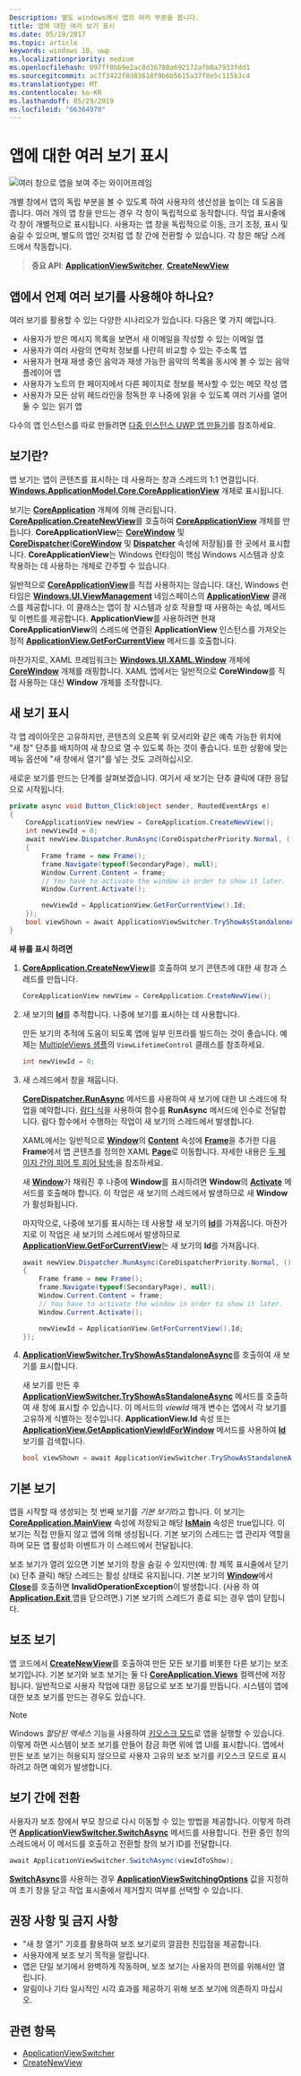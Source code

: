 ```yaml
---
Description: 별도 windows에서 앱의 여러 부분을 봅니다.
title: 앱에 대한 여러 보기 표시
ms.date: 05/19/2017
ms.topic: article
keywords: windows 10, uwp
ms.localizationpriority: medium
ms.openlocfilehash: 097ff0bb9e2ac8d36780a692172afb0a7933fdd1
ms.sourcegitcommit: ac7f3422f8d83618f9b6b5615a37f8e5c115b3c4
ms.translationtype: MT
ms.contentlocale: ko-KR
ms.lasthandoff: 05/29/2019
ms.locfileid: "66364970"
---
```

# <a name="show-multiple-views-for-an-app"></a>앱에 대한 여러 보기 표시

![여러 창으로 앱을 보여 주는 와이어프레임](images/multi-view.gif)

개별 창에서 앱의 독립 부분을 볼 수 있도록 하여 사용자의 생산성을 높이는 데 도움을 줍니다. 여러 개의 앱 창을 만드는 경우 각 창이 독립적으로 동작합니다. 작업 표시줄에 각 창이 개별적으로 표시됩니다. 사용자는 앱 창을 독립적으로 이동, 크기 조정, 표시 및 숨길 수 있으며, 별도의 앱인 것처럼 앱 창 간에 전환할 수 있습니다. 각 창은 해당 스레드에서 작동합니다.

> **중요 API**: [**ApplicationViewSwitcher**](https://docs.microsoft.com/uwp/api/Windows.UI.ViewManagement.ApplicationViewSwitcher), [**CreateNewView**](https://docs.microsoft.com/uwp/api/windows.applicationmodel.core.coreapplication.createnewview)

## <a name="when-should-an-app-use-multiple-views"></a>앱에서 언제 여러 보기를 사용해야 하나요?
여러 보기를 활용할 수 있는 다양한 시나리오가 있습니다. 다음은 몇 가지 예입니다.
 - 사용자가 받은 메시지 목록을 보면서 새 이메일을 작성할 수 있는 이메일 앱
 - 사용자가 여러 사람의 연락처 정보를 나란히 비교할 수 있는 주소록 앱
 - 사용자가 현재 재생 중인 음악과 재생 가능한 음악의 목록을 동시에 볼 수 있는 음악 플레이어 앱
 - 사용자가 노트의 한 페이지에서 다른 페이지로 정보를 복사할 수 있는 메모 작성 앱
 - 사용자가 모든 상위 헤드라인을 정독한 후 나중에 읽을 수 있도록 여러 기사를 열어 둘 수 있는 읽기 앱

다수의 앱 인스턴스를 따로 만들려면 [다중 인스턴스 UWP 앱 만들기](../../launch-resume/multi-instance-uwp.md)를 참조하세요.

## <a name="what-is-a-view"></a>보기란?

앱 보기는 앱이 콘텐츠를 표시하는 데 사용하는 창과 스레드의 1:1 연결입니다. [  **Windows.ApplicationModel.Core.CoreApplicationView**](https://docs.microsoft.com/uwp/api/Windows.ApplicationModel.Core.CoreApplicationView) 개체로 표시됩니다.

보기는 [**CoreApplication**](https://docs.microsoft.com/uwp/api/Windows.ApplicationModel.Core.CoreApplication) 개체에 의해 관리됩니다. [  **CoreApplication.CreateNewView**](https://docs.microsoft.com/uwp/api/windows.applicationmodel.core.coreapplication.createnewview)를 호출하여 [**CoreApplicationView**](https://docs.microsoft.com/uwp/api/Windows.ApplicationModel.Core.CoreApplicationView) 개체를 만듭니다. **CoreApplicationView**는 [**CoreWindow**](https://docs.microsoft.com/uwp/api/Windows.UI.Core.CoreWindow) 및 [**CoreDispatcher**](https://docs.microsoft.com/uwp/api/Windows.UI.Core.CoreDispatcher)([**CoreWindow**](https://docs.microsoft.com/uwp/api/windows.applicationmodel.core.coreapplicationview.corewindow) 및 [**Dispatcher**](https://docs.microsoft.com/uwp/api/windows.applicationmodel.core.coreapplicationview.dispatcher) 속성에 저장됨)를 한 곳에서 표시합니다. **CoreApplicationView**는 Windows 런타임이 핵심 Windows 시스템과 상호 작용하는 데 사용하는 개체로 간주할 수 있습니다.

일반적으로 [**CoreApplicationView**](https://docs.microsoft.com/uwp/api/Windows.ApplicationModel.Core.CoreApplicationView)를 직접 사용하지는 않습니다. 대신, Windows 런타임은 [**Windows.UI.ViewManagement**](https://docs.microsoft.com/uwp/api/Windows.UI.ViewManagement.ApplicationView) 네임스페이스의 [**ApplicationView**](https://docs.microsoft.com/uwp/api/Windows.UI.ViewManagement) 클래스를 제공합니다. 이 클래스는 앱이 창 시스템과 상호 작용할 때 사용하는 속성, 메서드 및 이벤트를 제공합니다. **ApplicationView**를 사용하려면 현재 **CoreApplicationView**의 스레드에 연결된 **ApplicationView** 인스턴스를 가져오는 정적 [**ApplicationView.GetForCurrentView**](https://docs.microsoft.com/uwp/api/windows.ui.viewmanagement.applicationview.getforcurrentview) 메서드를 호출합니다.

마찬가지로, XAML 프레임워크는 [**Windows.UI.XAML.Window**](https://docs.microsoft.com/uwp/api/Windows.UI.Core.CoreWindow) 개체에 [**CoreWindow**](https://docs.microsoft.com/uwp/api/Windows.UI.Xaml.Window) 개체를 래핑합니다. XAML 앱에서는 일반적으로 **CoreWindow**를 직접 사용하는 대신 **Window** 개체를 조작합니다.

## <a name="show-a-new-view"></a>새 보기 표시

각 앱 레이아웃은 고유하지만, 콘텐츠의 오른쪽 위 모서리와 같은 예측 가능한 위치에 "새 창" 단추를 배치하여 새 창으로 열 수 있도록 하는 것이 좋습니다. 또한 상황에 맞는 메뉴 옵션에 "새 창에서 열기"를 넣는 것도 고려하십시오.

새로운 보기를 만드는 단계를 살펴보겠습니다. 여기서 새 보기는 단추 클릭에 대한 응답으로 시작됩니다.

```csharp
private async void Button_Click(object sender, RoutedEventArgs e)
{
    CoreApplicationView newView = CoreApplication.CreateNewView();
    int newViewId = 0;
    await newView.Dispatcher.RunAsync(CoreDispatcherPriority.Normal, () =>
    {
        Frame frame = new Frame();
        frame.Navigate(typeof(SecondaryPage), null);   
        Window.Current.Content = frame;
        // You have to activate the window in order to show it later.
        Window.Current.Activate();

        newViewId = ApplicationView.GetForCurrentView().Id;
    });
    bool viewShown = await ApplicationViewSwitcher.TryShowAsStandaloneAsync(newViewId);
}
```

**새 뷰를 표시 하려면**

1.  [  **CoreApplication.CreateNewView**](https://docs.microsoft.com/uwp/api/windows.applicationmodel.core.coreapplication.createnewview)를 호출하여 보기 콘텐츠에 대한 새 창과 스레드를 만듭니다.

    ```csharp
    CoreApplicationView newView = CoreApplication.CreateNewView();
    ```

2.  새 보기의 [**Id**](https://docs.microsoft.com/uwp/api/windows.ui.viewmanagement.applicationview.id)를 추적합니다. 나중에 보기를 표시하는 데 사용합니다.

    만든 보기의 추적에 도움이 되도록 앱에 일부 인프라를 빌드하는 것이 좋습니다. 예제는 [MultipleViews 샘플](https://go.microsoft.com/fwlink/p/?LinkId=620574)의 `ViewLifetimeControl` 클래스를 참조하세요.

    ```csharp
    int newViewId = 0;
    ```

3.  새 스레드에서 창을 채웁니다.

    [  **CoreDispatcher.RunAsync**](https://docs.microsoft.com/uwp/api/windows.ui.core.coredispatcher.windows) 메서드를 사용하여 새 보기에 대한 UI 스레드에 작업을 예약합니다. [람다 식](https://go.microsoft.com/fwlink/p/?LinkId=389615)을 사용하여 함수를 **RunAsync** 메서드에 인수로 전달합니다. 람다 함수에서 수행하는 작업이 새 보기의 스레드에서 발생합니다.

    XAML에서는 일반적으로 [**Window**](https://docs.microsoft.com/uwp/api/Windows.UI.Xaml.Window)의 [**Content**](https://docs.microsoft.com/uwp/api/windows.ui.xaml.window.content) 속성에 [**Frame**](https://docs.microsoft.com/uwp/api/Windows.UI.Xaml.Controls.Frame)을 추가한 다음 **Frame**에서 앱 콘텐츠를 정의한 XAML [**Page**](https://docs.microsoft.com/uwp/api/Windows.UI.Xaml.Controls.Page)로 이동합니다. 자세한 내용은 [두 페이지 간의 피어 투 피어 탐색:](../basics/navigate-between-two-pages.md)을 참조하세요.

    새 [**Window**](https://docs.microsoft.com/uwp/api/Windows.UI.Xaml.Window)가 채워진 후 나중에 **Window**를 표시하려면 **Window**의 [**Activate**](https://docs.microsoft.com/uwp/api/windows.ui.xaml.window.activate) 메서드를 호출해야 합니다. 이 작업은 새 보기의 스레드에서 발생하므로 새 **Window**가 활성화됩니다.

    마지막으로, 나중에 보기를 표시하는 데 사용할 새 보기의 [**Id**](https://docs.microsoft.com/uwp/api/windows.ui.viewmanagement.applicationview.id)를 가져옵니다. 마찬가지로 이 작업은 새 보기의 스레드에서 발생하므로 [**ApplicationView.GetForCurrentView**](https://docs.microsoft.com/uwp/api/windows.ui.viewmanagement.applicationview.getforcurrentview)는 새 보기의 **Id**를 가져옵니다.

    ```csharp
    await newView.Dispatcher.RunAsync(CoreDispatcherPriority.Normal, () =>
    {
        Frame frame = new Frame();
        frame.Navigate(typeof(SecondaryPage), null);   
        Window.Current.Content = frame;
        // You have to activate the window in order to show it later.
        Window.Current.Activate();

        newViewId = ApplicationView.GetForCurrentView().Id;
    });
    ```

4.  [  **ApplicationViewSwitcher.TryShowAsStandaloneAsync**](https://docs.microsoft.com/uwp/api/windows.ui.viewmanagement.applicationviewswitcher.tryshowasstandaloneasync)를 호출하여 새 보기를 표시합니다.

    새 보기를 만든 후 [**ApplicationViewSwitcher.TryShowAsStandaloneAsync**](https://docs.microsoft.com/uwp/api/windows.ui.viewmanagement.applicationviewswitcher.tryshowasstandaloneasync) 메서드를 호출하여 새 창에 표시할 수 있습니다. 이 메서드의 *viewId* 매개 변수는 앱에서 각 보기를 고유하게 식별하는 정수입니다. **ApplicationView.Id** 속성 또는 [**ApplicationView.GetApplicationViewIdForWindow**](https://docs.microsoft.com/uwp/api/windows.ui.viewmanagement.applicationview.getapplicationviewidforwindow) 메서드를 사용하여 [**Id**](https://docs.microsoft.com/uwp/api/windows.ui.viewmanagement.applicationview.id) 보기를 검색합니다.

    ```csharp
    bool viewShown = await ApplicationViewSwitcher.TryShowAsStandaloneAsync(newViewId);
    ```

## <a name="the-main-view"></a>기본 보기


앱을 시작할 때 생성되는 첫 번째 보기를 *기본 보기*라고 합니다. 이 보기는 [**CoreApplication.MainView**](https://docs.microsoft.com/uwp/api/windows.applicationmodel.core.coreapplication.mainview) 속성에 저장되고 해당 [**IsMain**](https://docs.microsoft.com/uwp/api/windows.applicationmodel.core.coreapplicationview.ismain) 속성은 true입니다. 이 보기는 직접 만들지 않고 앱에 의해 생성됩니다. 기본 보기의 스레드는 앱 관리자 역할을 하며 모든 앱 활성화 이벤트가 이 스레드에서 전달됩니다.

보조 보기가 열려 있으면 기본 보기의 창을 숨길 수 있지만(예: 창 제목 표시줄에서 닫기(x) 단추 클릭) 해당 스레드는 활성 상태로 유지됩니다. 기본 보기의 [**Window**](https://docs.microsoft.com/uwp/api/Windows.UI.Xaml.Window)에서 [**Close**](https://docs.microsoft.com/uwp/api/windows.ui.xaml.window.close)를 호출하면 **InvalidOperationException**이 발생합니다. (사용 하 여 [ **Application.Exit** ](https://docs.microsoft.com/uwp/api/windows.ui.xaml.application.exit) 앱을 닫으려면.) 기본 보기의 스레드가 종료 되는 경우 앱이 닫힙니다.

## <a name="secondary-views"></a>보조 보기


앱 코드에서 [**CreateNewView**](https://docs.microsoft.com/uwp/api/windows.applicationmodel.core.coreapplication.createnewview)를 호출하여 만든 모든 보기를 비롯한 다른 보기는 보조 보기입니다. 기본 보기와 보조 보기는 둘 다 [**CoreApplication.Views**](https://docs.microsoft.com/uwp/api/windows.applicationmodel.core.coreapplication.views) 컬렉션에 저장됩니다. 일반적으로 사용자 작업에 대한 응답으로 보조 보기를 만듭니다. 시스템이 앱에 대한 보조 보기를 만드는 경우도 있습니다.

> [!NOTE]
> Windows *할당된 액세스* 기능을 사용하여 [키오스크 모드](https://technet.microsoft.com/library/mt219050.aspx)로 앱을 실행할 수 있습니다. 이렇게 하면 시스템이 보조 보기를 만들어 잠금 화면 위에 앱 UI를 표시합니다. 앱에서 만든 보조 보기는 허용되지 않으므로 사용자 고유의 보조 보기를 키오스크 모드로 표시하려고 하면 예외가 발생합니다.

## <a name="switch-from-one-view-to-another"></a>보기 간에 전환

사용자가 보조 창에서 부모 창으로 다시 이동할 수 있는 방법을 제공합니다. 이렇게 하려면 [**ApplicationViewSwitcher.SwitchAsync**](https://docs.microsoft.com/uwp/api/windows.ui.viewmanagement.applicationviewswitcher.switchasync) 메서드를 사용합니다. 전환 중인 창의 스레드에서 이 메서드를 호출하고 전환할 창의 보기 ID를 전달합니다.

```csharp
await ApplicationViewSwitcher.SwitchAsync(viewIdToShow);
```

[  **SwitchAsync**](https://docs.microsoft.com/uwp/api/windows.ui.viewmanagement.applicationviewswitcher.switchasync)를 사용하는 경우 [**ApplicationViewSwitchingOptions**](https://docs.microsoft.com/uwp/api/Windows.UI.ViewManagement.ApplicationViewSwitchingOptions) 값을 지정하여 초기 창을 닫고 작업 표시줄에서 제거할지 여부를 선택할 수 있습니다.

## <a name="dos-and-donts"></a>권장 사항 및 금지 사항

* "새 창 열기" 기호를 활용하여 보조 보기로의 깔끔한 진입점을 제공합니다.
* 사용자에게 보조 보기 목적을 알립니다.
* 앱은 단일 보기에서 완벽하게 작동하며, 보조 보기는 사용자의 편의를 위해서만 열립니다.
* 알림이나 기타 일시적인 시각 효과를 제공하기 위해 보조 보기에 의존하지 마십시오.

## <a name="related-topics"></a>관련 항목

* [ApplicationViewSwitcher](https://docs.microsoft.com/uwp/api/Windows.UI.ViewManagement.ApplicationViewSwitcher)
* [CreateNewView](https://docs.microsoft.com/uwp/api/windows.applicationmodel.core.coreapplication.createnewview)
 
